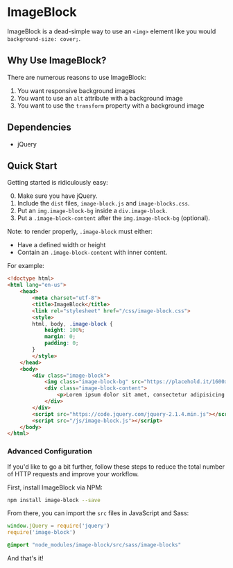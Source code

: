 # ImageBlock

ImageBlock is a dead-simple way to use an `<img>` element like you would `background-size: cover;`.

## Why Use ImageBlock?

There are numerous reasons to use ImageBlock:

1. You want responsive background images
2. You want to use an `alt` attribute with a background image
3. You want to use the `transform` property with a background image

## Dependencies

- jQuery

## Quick Start

Getting started is ridiculously easy:

0. Make sure you have jQuery.
1. Include the `dist` files, `image-block.js` and `image-blocks.css`.
2. Put an `img.image-block-bg` inside a `div.image-block`.
3. Put a `.image-block-content` after the `img.image-block-bg` (optional).

Note: to render properly, `.image-block` must either:

- Have a defined width or height  
- Contain an `.image-block-content` with inner content.

For example:

```html
<!doctype html>
<html lang="en-us">
	<head>
		<meta charset="utf-8">
		<title>ImageBlock</title>
		<link rel="stylesheet" href="/css/image-block.css">
		<style>
		html, body, .image-block {
			height: 100%;
			margin: 0;
			padding: 0;
		}
		</style>
	</head>
	<body>
		<div class="image-block">
			<img class="image-block-bg" src="https://placehold.it/1600x1600" alt="placeholder">
			<div class="image-block-content">
				<p>Lorem ipsum dolor sit amet, consectetur adipisicing elit.</p>
			</div>
		</div>
		<script src="https://code.jquery.com/jquery-2.1.4.min.js"></script>
		<script src="/js/image-block.js"></script>
	</body>
</html>
```

### Advanced Configuration

If you'd like to go a bit further, follow these steps to reduce the total number of HTTP requests and improve your workflow.

First, install ImageBlock via NPM:

```sh
npm install image-block --save
```

From there, you can import the `src` files in JavaScript and Sass:

```javascript
window.jQuery = require('jquery')
require('image-block')
```

```sass
@import "node_modules/image-block/src/sass/image-blocks"
```

And that's it!
